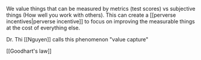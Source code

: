 We value things that can be measured by metrics (test scores) vs subjective things (How well you work with others). This can create a [[perverse incentives|perverse incentive]] to focus on improving the measurable things at the cost of everything else.

Dr. Thi [[Nguyen]] calls this phenomenon "value capture"

[[Goodhart's law]]